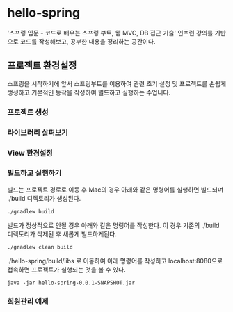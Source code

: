 # hello-spring
'스프링 입문 - 코드로 배우는 스프링 부트, 웹 MVC, DB 접근 기술' 인프런 강의를 기반으로 코드를 작성해보고, 공부한 내용을 정리하는 공간이다.

## 프로젝트 환경설정
스프링을 시작하기에 앞서 스프링부트를 이용하여 관련 초기 설정 및 프로젝트를 손쉽게 생성하고 기본적인 동작을 작성하여 빌드하고 실행하는 수업니다.

### 프로젝트 생성
### 라이브러리 살펴보기
### View 환경설정
### 빌드하고 실행하기
빌드는 프로젝트 경로로 이동 후 Mac의 경우 아래와 같은 명령어를 실행하면 빌드되며 ./build 디렉토리가 생성된다.
~~~shell
./gradlew build
~~~
빌드가 정상적으로 안될 경우 아래와 같은 명렁어를 작성한다. 이 경우 기존의 ./build 디렉토리가 삭제된 후 새롭게 빌드하게된다.
~~~shell
./gradlew clean build
~~~
./hello-spring/build/libs 로 이동하여 아래 명령어를 작성하고 localhost:8080으로 접속하면 프로젝트가 실행되는 것을 볼 수 있다.
~~~shell
java -jar hello-spring-0.0.1-SNAPSHOT.jar
~~~
### 회원관리 예제
